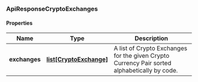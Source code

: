 

[//]: # (CLASS:ApiResponseCryptoExchanges)

[//]: # (KIND:object)

### ApiResponseCryptoExchanges

#### Properties

[//]: # (START_DEFINITION)

Name | Type | Description
------------ | ------------- | -------------
**exchanges** | [**list[CryptoExchange]**](CryptoExchange.md) | A list of Crypto Exchanges for the given Crypto Currency Pair sorted alphabetically by code. &nbsp;

[//]: # (END_DEFINITION)


[//]: # (CONTAINED_CLASS:CryptoExchange)



